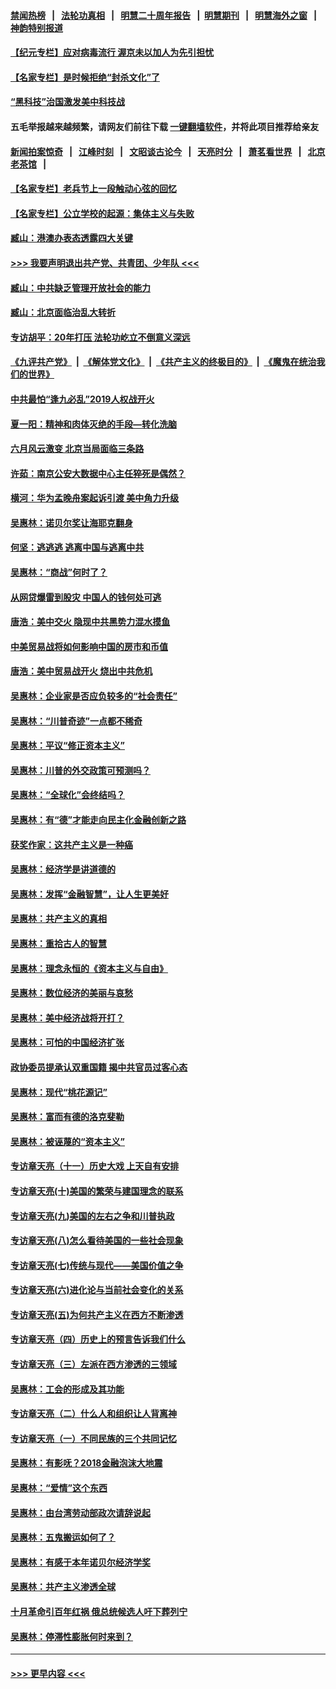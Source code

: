 #### [禁闻热榜](热点新闻.md?=0)  &nbsp;&nbsp;|&nbsp;&nbsp; [法轮功真相](https://github.com/gfw-breaker/truth/blob/master/README.md?=0) &nbsp;&nbsp;|&nbsp;&nbsp; [明慧二十周年报告](https://github.com/gfw-breaker/mh-reports/blob/master/README.md?=0) &nbsp;&nbsp;|&nbsp;&nbsp;[明慧期刊](https://github.com/gfw-breaker/mh-qikan) &nbsp;&nbsp;|&nbsp;&nbsp; [明慧海外之窗](https://github.com/gfw-breaker/mh-news/blob/master/README.md?=0) &nbsp;&nbsp;|&nbsp;&nbsp; [神韵特别报道](https://github.com/gfw-breaker/mh-news/blob/master/shenyun.md?=0)
#### [【纪元专栏】应对病毒流行 渥京未以加人为先引担忧](../pages/nsc423/n11875714.md?t=03070131) 
#### [【名家专栏】是时候拒绝“封杀文化”了](../pages/nsc423/n11814093.md?t=03070131) 
#### [“黑科技”治国激发美中科技战](../pages/nsc423/n11638056.md?t=03070131) 
#### 五毛举报越来越频繁，请网友们前往下载 [一键翻墙软件](https://github.com/gfw-breaker/ssr-accounts)，并将此项目推荐给亲友
#### [新闻拍案惊奇](https://github.com/gfw-breaker/banned-news/blob/master/pages/link4.md) &nbsp;&nbsp;|&nbsp;&nbsp; [江峰时刻](https://github.com/gfw-breaker/banned-news/blob/master/pages/link4.md) &nbsp;&nbsp;|&nbsp;&nbsp; [文昭谈古论今](https://github.com/gfw-breaker/banned-news/blob/master/pages/link4.md) &nbsp;&nbsp;|&nbsp;&nbsp; [天亮时分](https://github.com/gfw-breaker/banned-news/blob/master/pages/link4.md) &nbsp;&nbsp;|&nbsp;&nbsp; [萧茗看世界](https://github.com/gfw-breaker/banned-news/blob/master/pages/link4.md) &nbsp;&nbsp;|&nbsp;&nbsp; [北京老茶馆](https://github.com/gfw-breaker/banned-news/blob/master/pages/link4.md) &nbsp;&nbsp;|&nbsp;&nbsp; 
#### [【名家专栏】老兵节上一段触动心弦的回忆](../pages/nsc423/n11646016.md?t=03070131) 
#### [【名家专栏】公立学校的起源：集体主义与失败](../pages/nsc423/n11601833.md?t=03070131) 
#### [臧山：港澳办表态透露四大关键](../pages/nsc423/n11421628.md?t=03070131) 
#### [>>> 我要声明退出共产党、共青团、少年队 <<<](https://github.com/begood0513/goodnews/blob/master/quit/letter.md) 
#### [臧山：中共缺乏管理开放社会的能力](../pages/nsc423/n11407457.md?t=03070131) 
#### [臧山：北京面临治乱大转折](../pages/nsc423/n11406895.md?t=03070131) 
#### [专访胡平：20年打压 法轮功屹立不倒意义深远](../pages/nsc423/n11398800.md?t=03070131) 
#### [《九评共产党》](https://github.com/begood0513/9ping.md/blob/master/README.md) &nbsp;|&nbsp; [《解体党文化》](../../../../jtdwh.md/blob/master/README.md)  &nbsp;|&nbsp; [《共产主义的终极目的》](../../../../gczydzjmd.md/blob/master/README.md) &nbsp;|&nbsp; [《魔鬼在统治我们的世界》](../../../../mgztzwmdsj.md/blob/master/README.md) 
#### [中共最怕“逢九必乱”2019人权战开火](../pages/nsc423/n11385248.md?t=03070131) 
#### [夏一阳：精神和肉体灭绝的手段—转化洗脑](../pages/nsc423/n11368250.md?t=03070131) 
#### [六月风云激变 北京当局面临三条路](../pages/nsc423/n11313668.md?t=03070131) 
#### [许茹：南京公安大数据中心主任猝死是偶然？](../pages/nsc423/n11064744.md?t=03070131) 
#### [横河：华为孟晚舟案起诉引渡 美中角力升级](../pages/nsc423/n11027230.md?t=03070131) 
#### [吴惠林：诺贝尔奖让海耶克翻身](../pages/nsc423/n10890049.md?t=03070131) 
#### [何坚：逃逃逃 逃离中国与逃离中共](../pages/nsc423/n10592891.md?t=03070131) 
#### [吴惠林：“商战”何时了？](../pages/nsc423/n10573558.md?t=03070131) 
#### [从网贷爆雷到股灾 中国人的钱何处可逃](../pages/nsc423/n10572800.md?t=03070131) 
#### [唐浩：美中交火 隐现中共黑势力混水摸鱼](../pages/nsc423/n10544040.md?t=03070131) 
#### [中美贸易战将如何影响中国的房市和币值](../pages/nsc423/n10543697.md?t=03070131) 
#### [唐浩：美中贸易战开火 烧出中共危机](../pages/nsc423/n10540126.md?t=03070131) 
#### [吴惠林：企业家是否应负较多的“社会责任”](../pages/nsc423/n10535022.md?t=03070131) 
#### [吴惠林：“川普奇迹”一点都不稀奇](../pages/nsc423/n10512808.md?t=03070131) 
#### [吴惠林：平议“修正资本主义”](../pages/nsc423/n10495724.md?t=03070131) 
#### [吴惠林：川普的外交政策可预测吗？](../pages/nsc423/n10462387.md?t=03070131) 
#### [吴惠林：“全球化”会终结吗？](../pages/nsc423/n10452838.md?t=03070131) 
#### [吴惠林：有“德”才能走向民主化金融创新之路](../pages/nsc423/n10432292.md?t=03070131) 
#### [获奖作家：这共产主义是一种癌](../pages/nsc423/n10431541.md?t=03070131) 
#### [吴惠林：经济学是讲道德的](../pages/nsc423/n10398014.md?t=03070131) 
#### [吴惠林：发挥“金融智慧”，让人生更美好](../pages/nsc423/n10375019.md?t=03070131) 
#### [吴惠林：共产主义的真相](../pages/nsc423/n10351394.md?t=03070131) 
#### [吴惠林：重拾古人的智慧](../pages/nsc423/n10337691.md?t=03070131) 
#### [吴惠林：理念永恒的《资本主义与自由》](../pages/nsc423/n10316274.md?t=03070131) 
#### [吴惠林：数位经济的美丽与哀愁](../pages/nsc423/n10292946.md?t=03070131) 
#### [吴惠林：美中经济战将开打？](../pages/nsc423/n10258825.md?t=03070131) 
#### [吴惠林：可怕的中国经济扩张](../pages/nsc423/n10219147.md?t=03070131) 
#### [政协委员提承认双重国籍 揭中共官员过客心态](../pages/nsc423/n10208809.md?t=03070131) 
#### [吴惠林：现代“桃花源记”](../pages/nsc423/n10185234.md?t=03070131) 
#### [吴惠林：富而有德的洛克斐勒](../pages/nsc423/n10142264.md?t=03070131) 
#### [吴惠林：被诬蔑的“资本主义”](../pages/nsc423/n10124816.md?t=03070131) 
#### [专访章天亮（十一）历史大戏 上天自有安排](../pages/nsc423/n10094905.md?t=03070131) 
#### [专访章天亮(十)美国的繁荣与建国理念的联系](../pages/nsc423/n10094899.md?t=03070131) 
#### [专访章天亮(九)美国的左右之争和川普执政](../pages/nsc423/n10094889.md?t=03070131) 
#### [专访章天亮(八)怎么看待美国的一些社会现象](../pages/nsc423/n10094857.md?t=03070131) 
#### [专访章天亮(七)传统与现代——美国价值之争](../pages/nsc423/n10093140.md?t=03070131) 
#### [专访章天亮(六)进化论与当前社会变化的关系](../pages/nsc423/n10092036.md?t=03070131) 
#### [专访章天亮(五)为何共产主义在西方不断渗透](../pages/nsc423/n10083620.md?t=03070131) 
#### [专访章天亮（四）历史上的预言告诉我们什么](../pages/nsc423/n10083606.md?t=03070131) 
#### [专访章天亮（三）左派在西方渗透的三领域](../pages/nsc423/n10081115.md?t=03070131) 
#### [吴惠林：工会的形成及其功能](../pages/nsc423/n10080633.md?t=03070131) 
#### [专访章天亮（二）什么人和组织让人背离神](../pages/nsc423/n10076637.md?t=03070131) 
#### [专访章天亮（一）不同民族的三个共同记忆](../pages/nsc423/n10074188.md?t=03070131) 
#### [吴惠林：有影呒？2018金融泡沫大地震](../pages/nsc423/n10040534.md?t=03070131) 
#### [吴惠林：“爱情”这个东西](../pages/nsc423/n10019423.md?t=03070131) 
#### [吴惠林：由台湾劳动部政次请辞说起](../pages/nsc423/n9979679.md?t=03070131) 
#### [吴惠林：五鬼搬运如何了？](../pages/nsc423/n9925338.md?t=03070131) 
#### [吴惠林：有感于本年诺贝尔经济学奖](../pages/nsc423/n9871883.md?t=03070131) 
#### [吴惠林：共产主义渗透全球](../pages/nsc423/n9812748.md?t=03070131) 
#### [十月革命引百年红祸 俄总统候选人吁下葬列宁](../pages/nsc423/n9810182.md?t=03070131) 
#### [吴惠林：停滞性膨胀何时来到？](../pages/nsc423/n9764136.md?t=03070131) 

----
#### [ >>> 更早内容 <<< ](../indexes/nsc423-earlier.md)
